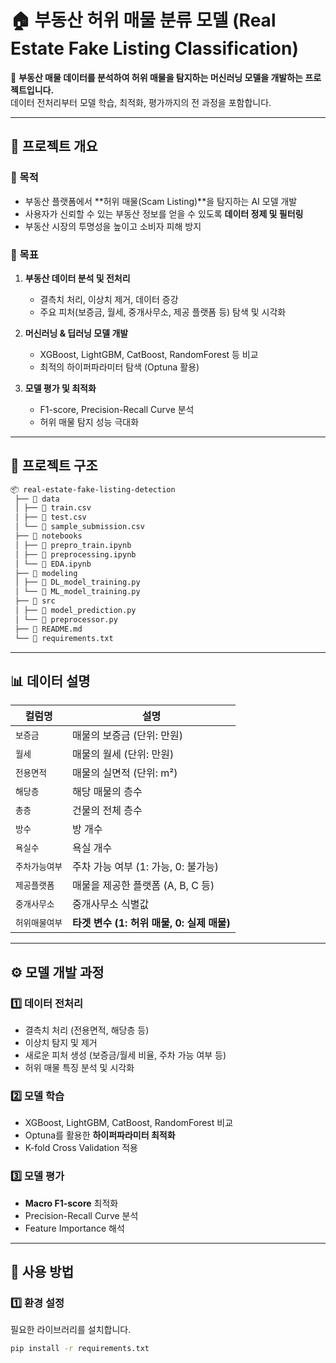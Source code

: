 # 🏠 부동산 허위 매물 분류 모델 (Real Estate Fake Listing Classification)

🚀 **부동산 매물 데이터를 분석하여 허위 매물을 탐지하는 머신러닝 모델을 개발하는 프로젝트입니다.**  
데이터 전처리부터 모델 학습, 최적화, 평가까지의 전 과정을 포함합니다.

---

## 📌 프로젝트 개요

### 🎯 목적
- 부동산 플랫폼에서 **허위 매물(Scam Listing)**을 탐지하는 AI 모델 개발
- 사용자가 신뢰할 수 있는 부동산 정보를 얻을 수 있도록 **데이터 정제 및 필터링**
- 부동산 시장의 투명성을 높이고 소비자 피해 방지

### 🎯 목표
1. **부동산 데이터 분석 및 전처리**  
   - 결측치 처리, 이상치 제거, 데이터 증강
   - 주요 피처(보증금, 월세, 중개사무소, 제공 플랫폼 등) 탐색 및 시각화  
   
2. **머신러닝 & 딥러닝 모델 개발**  
   - XGBoost, LightGBM, CatBoost, RandomForest 등 비교  
   - 최적의 하이퍼파라미터 탐색 (Optuna 활용)  

3. **모델 평가 및 최적화**  
   - F1-score, Precision-Recall Curve 분석  
   - 허위 매물 탐지 성능 극대화  

---

## 📂 프로젝트 구조
```bash
📦 real-estate-fake-listing-detection
 ├── 📂 data  
 │ ├── 📜 train.csv             
 │ ├── 📜 test.csv  
 │ └── 📜 sample_submission.csv  
 ├── 📂 notebooks  
 │ ├── 📜 prepro_train.ipynb  
 │ ├── 📜 preprocessing.ipynb   
 │ └── 📜 EDA.ipynb   
 ├── 📂 modeling  
 │ ├── 📜 DL_model_training.py
 │ └── 📜 ML_model_training.py
 ├── 📂 src                 
 │ ├── 📜 model_prediction.py       
 │ └── 📜 preprocessor.py      
 ├── 📜 README.md             
 └── 📜 requirements.txt  
```
 ---

## 📊 데이터 설명

| 컬럼명 | 설명 |
|--------|------|
| `보증금` | 매물의 보증금 (단위: 만원) |
| `월세` | 매물의 월세 (단위: 만원) |
| `전용면적` | 매물의 실면적 (단위: m²) |
| `해당층` | 해당 매물의 층수 |
| `총층` | 건물의 전체 층수 |
| `방수` | 방 개수 |
| `욕실수` | 욕실 개수 |
| `주차가능여부` | 주차 가능 여부 (1: 가능, 0: 불가능) |
| `제공플랫폼` | 매물을 제공한 플랫폼 (A, B, C 등) |
| `중개사무소` | 중개사무소 식별값 |
| `허위매물여부` | **타겟 변수 (1: 허위 매물, 0: 실제 매물)** |

---

## ⚙️ 모델 개발 과정

### 1️⃣ 데이터 전처리
- 결측치 처리 (전용면적, 해당층 등)
- 이상치 탐지 및 제거
- 새로운 피처 생성 (보증금/월세 비율, 주차 가능 여부 등)
- 허위 매물 특징 분석 및 시각화

### 2️⃣ 모델 학습
- XGBoost, LightGBM, CatBoost, RandomForest 비교
- Optuna를 활용한 **하이퍼파라미터 최적화**
- K-fold Cross Validation 적용

### 3️⃣ 모델 평가
- **Macro F1-score** 최적화
- Precision-Recall Curve 분석
- Feature Importance 해석

---

## 🚀 사용 방법

### 1️⃣ 환경 설정
필요한 라이브러리를 설치합니다.
```bash
pip install -r requirements.txt
